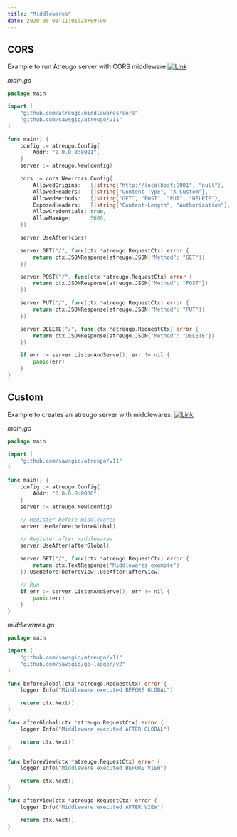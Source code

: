 ```yaml
---
title: "Middlewares"
date: 2020-05-01T11:01:23+09:00
---
```

## CORS
Example to run Atreugo server with CORS middleware [![Link](https://img.icons8.com/officexs/16/000000/link.png)](https://github.com/atreugo/examples/tree/master/middlewares/cors) 

*main.go*
```go
package main

import (
	"github.com/atreugo/middlewares/cors"
	"github.com/savsgio/atreugo/v11"
)

func main() {
	config := atreugo.Config{
		Addr: "0.0.0.0:8001",
	}
	server := atreugo.New(config)

	cors := cors.New(cors.Config{
		AllowedOrigins:   []string{"http://localhost:8001", "null"},
		AllowedHeaders:   []string{"Content-Type", "X-Custom"},
		AllowedMethods:   []string{"GET", "POST", "PUT", "DELETE"},
		ExposedHeaders:   []string{"Content-Length", "Authorization"},
		AllowCredentials: true,
		AllowMaxAge:      5600,
	})

	server.UseAfter(cors)

	server.GET("/", func(ctx *atreugo.RequestCtx) error {
		return ctx.JSONResponse(atreugo.JSON{"Method": "GET"})
	})

	server.POST("/", func(ctx *atreugo.RequestCtx) error {
		return ctx.JSONResponse(atreugo.JSON{"Method": "POST"})
	})

	server.PUT("/", func(ctx *atreugo.RequestCtx) error {
		return ctx.JSONResponse(atreugo.JSON{"Method": "PUT"})
	})

	server.DELETE("/", func(ctx *atreugo.RequestCtx) error {
		return ctx.JSONResponse(atreugo.JSON{"Method": "DELETE"})
	})

	if err := server.ListenAndServe(); err != nil {
		panic(err)
	}
}
```

## Custom 
Example to creates an atreugo server with middlewares. [![Link](https://img.icons8.com/officexs/16/000000/link.png)](https://github.com/atreugo/examples/tree/master/middlewares/custom) 

*main.go*
```go
package main

import (
    "github.com/savsgio/atreugo/v11"
)

func main() {
	config := atreugo.Config{
		Addr: "0.0.0.0:8000",
	}
	server := atreugo.New(config)

	// Register before middlewares
	server.UseBefore(beforeGlobal)

	// Register after middlewares
	server.UseAfter(afterGlobal)

	server.GET("/", func(ctx *atreugo.RequestCtx) error {
		return ctx.TextResponse("Middlewares example")
	}).UseBefore(beforeView).UseAfter(afterView)

	// Run
	if err := server.ListenAndServe(); err != nil {
		panic(err)
	}
}
```

*middlewares.go*
```go
package main

import (
	"github.com/savsgio/atreugo/v11"
	"github.com/savsgio/go-logger/v2"
)

func beforeGlobal(ctx *atreugo.RequestCtx) error {
	logger.Info("Middleware executed BEFORE GLOBAL")

	return ctx.Next()
}

func afterGlobal(ctx *atreugo.RequestCtx) error {
	logger.Info("Middleware executed AFTER GLOBAL")

	return ctx.Next()
}

func beforeView(ctx *atreugo.RequestCtx) error {
	logger.Info("Middleware executed BEFORE VIEW")

	return ctx.Next()
}

func afterView(ctx *atreugo.RequestCtx) error {
	logger.Info("Middleware executed AFTER VIEW")

	return ctx.Next()
}
```